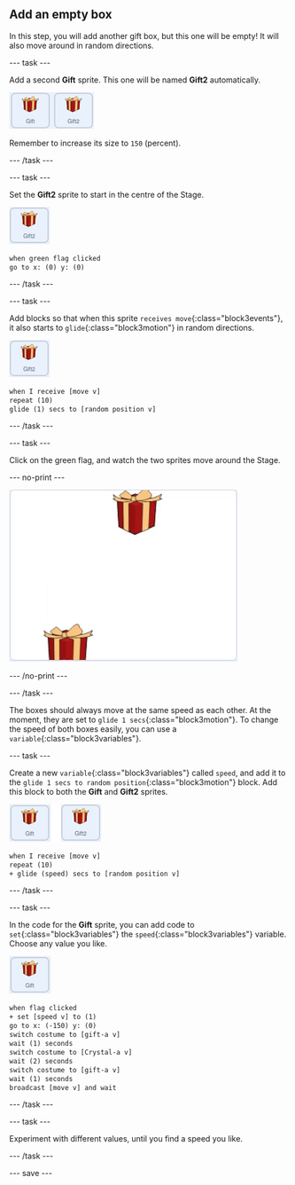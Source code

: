 ## Add an empty box

In this step, you will add another gift box, but this one will be empty! It will also move around in random directions.

--- task ---

Add a second **Gift** sprite. This one will be named **Gift2** automatically.

![images showing two gift sprites side by side](images/two-gifts.png)

Remember to increase its size to `150` (percent).

--- /task ---

--- task ---

Set the **Gift2** sprite to start in the centre of the Stage.

![image of gift2 sprite](images/gift2-sprite.png)

```blocks3
when green flag clicked
go to x: (0) y: (0)
```

--- /task ---

--- task ---

Add blocks so that when this sprite `receives move`{:class="block3events"}, it also starts to `glide`{:class="block3motion"} in random directions.

![image of gift2 sprite](images/gift2-sprite.png)

```blocks3
when I receive [move v]
repeat (10)
glide (1) secs to [random position v]
```

--- /task ---

--- task ---

Click on the green flag, and watch the two sprites move around the Stage.

--- no-print ---

![animated gif of the two gift boxes moving randomly around the screen](images/random-motion-2.gif)

--- /no-print ---

--- /task ---

The boxes should always move at the same speed as each other. At the moment, they are set to `glide 1 secs`{:class="block3motion"}. To change the speed of both boxes easily, you can use a `variable`{:class="block3variables"}.

--- task ---

Create a new `variable`{:class="block3variables"} called `speed`, and add it to the `glide 1 secs to random position`{:class="block3motion"} block. Add this block to both the **Gift** and **Gift2** sprites.

![image of gift sprite](images/gift-gift2-sprite.png)

```blocks3
when I receive [move v]
repeat (10)
+ glide (speed) secs to [random position v]
```

--- /task ---

--- task ---

In the code for the **Gift** sprite, you can add code to `set`{:class="block3variables"} the `speed`{:class="block3variables"} variable. Choose any value you like.

![image of the gift sprite](images/gift-sprite.png)

```blocks3
when flag clicked
+ set [speed v] to (1)
go to x: (-150) y: (0)
switch costume to [gift-a v]
wait (1) seconds
switch costume to [Crystal-a v]
wait (2) seconds
switch costume to [gift-a v]
wait (1) seconds
broadcast [move v] and wait
``` 

--- /task ---

--- task ---

Experiment with different values, until you find a speed you like.

--- /task ---

--- save ---




